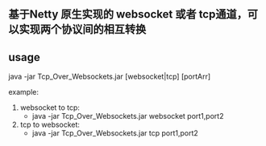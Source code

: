 ## 基于Netty 原生实现的 websocket 或者 tcp通道，可以实现两个协议间的相互转换

## usage

java -jar Tcp_Over_Websockets.jar  [websocket|tcp] [portArr]

example:
1. websocket to tcp:
	* java -jar Tcp_Over_Websockets.jar websocket port1,port2
2. tcp to websocket:
	* java -jar Tcp_Over_Websockets.jar tcp port1,port2